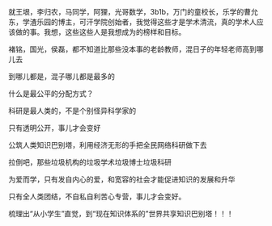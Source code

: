 就王垠，李归农，马同学，阿狸，光哥数学，3b1b，万门的童校长，乐学的曹允东，学渣乐园的博主，可汗学院创始者，我觉得这些才是学术清流，真的学术人应该做的事。我想，这些这些人是我想成为的榜样和目标。

褚铭，国光，侯磊，都不知道比那些没本事的老龄教师，混日子的年轻老师高到哪儿去

到哪儿都是，混子哪儿都是最多的

什么是最公平的分配方式？

科研是最人类的，不是个别怪异科学家的

只有透明公开，事儿才会变好



公筑人类知识巴别塔，利用经济无形的手把全民网络科研做下去

拉倒吧，那些垃圾机构的垃圾学术垃圾博士垃圾科研



为爱而学，只有发自内心的爱，和宽容的社会才能促进知识的发展和升华

只有全人类团结，不自私自利苦心专营，事儿才会变好。





梳理出“从小学生”直觉，到“现在知识体系的”世界共享知识巴别塔！！！






























































































